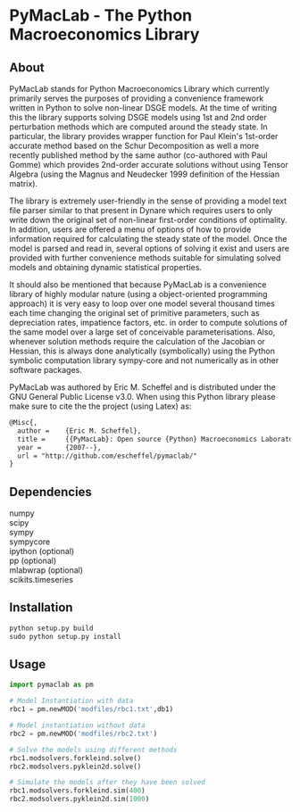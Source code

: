 PyMacLab - The Python Macroeconomics Library
=============================================

About
-------
PyMacLab stands for Python Macroeconomics Library which currently primarily serves the purposes of providing
a convenience framework written in Python to solve non-linear DSGE models. At the time of writing this the library
supports solving DSGE models using 1st and 2nd order perturbation methods which are computed around the steady state.
In particular, the library provides wrapper function for Paul Klein's 1st-order accurate method based on the Schur
Decomposition as well a more recently published method by the same author (co-authored with Paul Gomme) which
provides 2nd-order accurate solutions without using Tensor Algebra (using the Magnus and Neudecker 1999 definition
of the Hessian matrix).

The library is extremely user-friendly in the sense of providing a model text file parser similar to that present in
Dynare which requires users to only write down the original set of non-linear first-order conditions of optimality.
In addition, users are offered a menu of options of how to provide information required for calculating the steady state
of the model. Once the model is parsed and read in, several options of solving it exist and users are provided with
further convenience methods suitable for simulating solved models and obtaining dynamic statistical properties.

It should also be mentioned that because PyMacLab is a convenience library of highly modular nature (using
a object-oriented programming approach) it is very easy to loop over one model several thousand times each time changing
the original set of primitive parameters, such as depreciation rates, impatience factors, etc. in order to compute
solutions of the same model over a large set of conceivable parameterisations. Also, whenever solution methods require
the calculation of the Jacobian or Hessian, this is always done analytically (symbolically) using the Python
symbolic computation library sympy-core and not numerically as in other software packages.

PyMacLab was authored by Eric M. Scheffel and is distributed under the GNU General Public License v3.0.
When using this Python library please make sure to cite the the project (using Latex) as:

```latex
@Misc{,
  author =    {Eric M. Scheffel},
  title =     {{PyMacLab}: Open source {Python} Macroeconomics Laboratory},
  year =      {2007--},
  url = "http://github.com/escheffel/pymaclab/"
}
```


Dependencies
-------
numpy  
scipy  
sympy  
sympycore  
ipython (optional)  
pp (optional)  
mlabwrap (optional)  
scikits.timeseries  

Installation
------------
```python
python setup.py build
sudo python setup.py install
```

Usage
-----
```python
import pymaclab as pm

# Model Instantiation with data
rbc1 = pm.newMOD('modfiles/rbc1.txt',db1)

# Model instantiation without data
rbc2 = pm.newMOD('modfiles/rbc2.txt')

# Solve the models using different methods
rbc1.modsolvers.forkleind.solve()
rbc2.modsolvers.pyklein2d.solve()

# Simulate the models after they have been solved
rbc1.modsolvers.forkleind.sim(400)
rbc2.modsolvers.pyklein2d.sim(1000)
```
